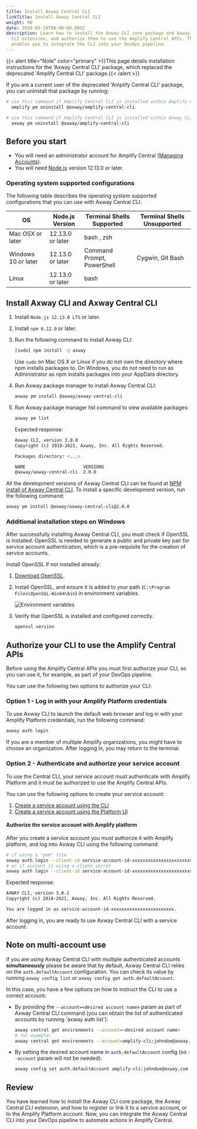 ```yaml
---
title: Install Axway Central CLI
linkTitle: Install Axway Central CLI
weight: 90
date: 2020-05-29T00:00:00.000Z
description: Learn how to install the Axway CLI core package and Axway Central
  CLI extension, and authorize them to use the Amplify Central APIs. This
  enables you to integrate the CLI into your DevOps pipeline.
---
```


{{< alert title="Note" color="primary" >}}This page details installation instructions for the 'Axway Central CLI' package, which replaced the deprecated 'Amplify Central CLI' package.{{< /alert >}}

If you are a current user of the deprecated 'Amplify Central CLI' package, you can uninstall that package by running:

```bash
# use this command if Amplify Central CLI is installed within Amplify CLI
  amplify pm uninstall @axway/amplify-central-cli

# use this command if Amplify Central CLI is installed within Axway CLI
  axway pm uninstall @axway/amplify-central-cli
```

## Before you start

* You will need an administrator account for Amplify Central ([Managing Accounts](https://docs.axway.com/bundle/platform-management/page/docs/management_guide/organizations/managing_organizations/index.html#managing-service-accounts)).
* You will need [Node.js](https://nodejs.org/en/download/) version 12.13.0 or later.

### Operating system supported configurations

The following table describes the operating system supported configurations that you can use with Axway Central CLI.

| OS                  | Node.js Version  | Terminal Shells Supported  | Terminal Shells Unsupported |
| ------------------- | ---------------- | -------------------------- | --------------------------- |
| Mac OSX or later    | 12.13.0 or later | bash , zsh                 |                             |
| Windows 10 or later | 12.13.0 or later | Command Prompt, PowerShell | Cygwin, Git Bash            |
| Linux               | 12.13.0 or later | bash                       |                             |

## Install Axway CLI and Axway Central CLI

1. Install `Node.js 12.13.0 LTS` or later.
2. Install `npm 6.12.0` or later.
3. Run the following command to install Axway CLI:

   ```bash
   [sudo] npm install -g axway
   ```

   Use `sudo` on Mac OS X or Linux if you do not own the directory where npm installs packages to. On Windows, you do not need to run as Administrator as npm installs packages into your AppData directory.

4. Run Axway package manager to install Axway Central CLI:

   ```bash
   axway pm install @axway/axway-central-cli
   ```

5. Run Axway package manager list command to view available packages:

   ```bash
   axway pm list
   ```

   Expected response:

   ```bash
   Axway CLI, version 3.0.0
   Copyright (c) 2018-2021, Axway, Inc. All Rights Reserved.

   Packages directory: <...>

   NAME                      VERSIONS
   @axway/axway-central-cli  2.0.0
   ```

All the development versions of Axway Central CLI can be found at [NPM install of Axway Central CLI](https://www.npmjs.com/package/@axway/axway-central-cli). To install a specific development version, run the following command:

```bash
axway pm install @axway/axway-central-cli@2.0.0
```

### Additional installation steps on Windows

After successfully installing Axway Central CLI, you must check if OpenSSL is installed. OpenSSL is needed to generate a public and private key pair for service account authentication, which is a pre-requisite for the creation of service accounts.

Install OpenSSL if not installed already:

1. [Download OpenSSL](https://slproweb.com/products/Win32OpenSSL.html).
2. Install OpenSSL, and ensure it is added to your path (`C:\Program Files\OpenSSL-Win64\bin`) in environment variables.

   ![Environment variables](/Images/central/cli_central/env_variables.png)

3. Verify that OpenSSL is installed and configured correctly.

   ```bash
   openssl version
   ```

## Authorize your CLI to use the Amplify Central APIs

Before using the Amplify Central APIs you must first authorize your CLI, so you can use it, for example, as part of your DevOps pipeline.

You can use the following two options to authorize your CLI:

### Option 1 - Log in with your Amplify Platform credentials

To use Axway CLI to launch the default web browser and log in with your Amplify Platform credentials, run the following command:

```bash
axway auth login
```

If you are a member of multiple Amplify organizations, you might have to choose an organization. After logging in, you may return to the terminal.

### Option 2 - Authenticate and authorize your service account

To use the Central CLI, your service account must authenticate with Amplify Platform and it must be authorized to use the Amplify Central APIs.

You can use the following options to create your service account:

1. [Create a service account using the CLI](https://docs.axway.com/bundle/axwaycli-open-docs/page/docs/authentication/service_accounts/index.html#create)
2. [Create a service account using the Platform UI](https://docs.axway.com/bundle/platform-management/page/docs/management_guide/organizations/managing_organizations/index.html#managing-service-accounts)

#### Authorize the service account with Amplify platform

After you create a service account you must authorize it with Amplify platform, and log into Axway CLI using the following command:

```bash
# if using a "pem" file
axway auth login --client-id service-account-id-xxxxxxxxxxxxxxxxxxxxxxxx --secret-file /path/to/private_key.pem
# or if account is using a client secret
axway auth login --client-id service-account-id-xxxxxxxxxxxxxxxxxxxxxxxx --client-secret xxxxxxxx
```

Expected response:

```bash
AXWAY CLI, version 3.0.1
Copyright (c) 2018-2021, Axway, Inc. All Rights Reserved.

You are logged in as service-account-id-xxxxxxxxxxxxxxxxxxxxxxxx.
```

After logging in, you are ready to use Axway Central CLI with a service account.

## Note on multi-account use

If you are using Axway Central CLI with multiple authenticated accounts **simultaneously** please be aware that by default, Axway Central CLI relies on the `auth.defaultAccount` configuration. You can check its value by running `axway config list` or `axway config get auth.defaultAccount`.

In this case, you have a few options on how to instruct the CLI to use a correct account:

* By providing the `--account=<desired account name>` param as part of Axway Central CLI command (you can obtain the list of authenticated accounts by running 'axway auth list'):

  ```bash
  axway central get environments --account=<desired account name>
  # for example:
  axway central get environments --account=amplify-cli:johndoe@axway.com
  ```

* By setting the desired account name in `auth.defaultAccount` config (so `--account` param will not be needed):

  ```bash
  axway config set auth.defaultAccount amplify-cli:johndoe@axway.com
  ```

## Review

You have learned how to install the Axway CLI core package, the Axway Central CLI extension, and how to register or link it to a service account, or to the Amplify Platform account. Now, you can integrate the Axway Central CLI into your DevOps pipeline to automate actions in Amplify Central.
